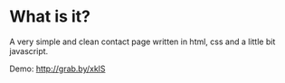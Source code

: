 What is it?
=================

A very simple and clean contact page written 
in html, css and a little bit javascript.

Demo: http://grab.by/xklS




